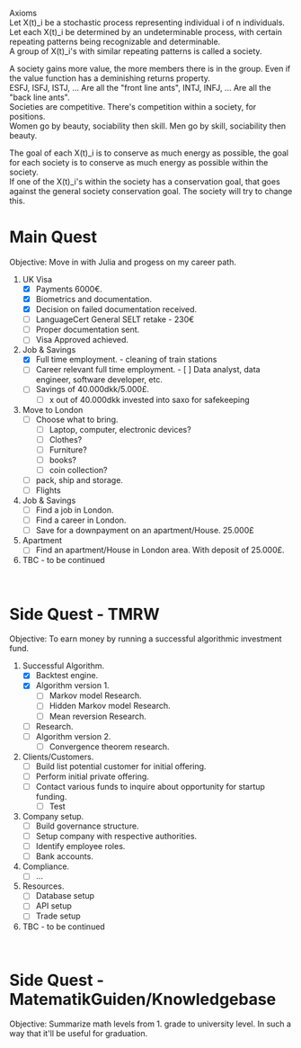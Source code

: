 Axioms <br>
Let X(t)_i be a stochastic process representing individual i of n individuals.<br>
Let each X(t)_i be determined by an undeterminable process, with certain repeating patterns being recognizable and determinable.<br>
A group of X(t)_i's with similar repeating patterns is called a society.<br>

A society gains more value, the more members there is in the group. Even if the value function has a deminishing returns property.<br>
ESFJ, ISFJ, ISTJ, ... Are all the "front line ants", INTJ, INFJ, ... Are all the "back line ants". <br>
Societies are competitive. There's competition within a society, for positions. <br>
Women go by beauty, sociability then skill. Men go by skill, sociability then beauty.

The goal of each X(t)_i is to conserve as much energy as possible, the goal for each society is to conserve as much energy as possible within the society. <br>
If one of the X(t)_i's within the society has a conservation goal, that goes against the general society conservation goal. The society will try to change this.

# Main Quest
Objective: Move in with Julia and progess on my career path.

1. UK Visa
   - [x] Payments 6000€.
   - [x] Biometrics and documentation.
   - [x] Decision on failed documentation received.
   - [ ] LanguageCert General SELT retake - 230€
   - [ ] Proper documentation sent.
   - [ ] Visa Approved achieved.
2. Job & Savings
   - [x] Full time employment. - cleaning of train stations
   - [ ] Career relevant full time employment.
         - [ ] Data analyst, data engineer, software developer, etc.
   - [ ] Savings of 40.000dkk/5.000£.
      - [ ] x out of 40.000dkk invested into saxo for safekeeping
3. Move to London
   - [ ] Choose what to bring.
      - [ ] Laptop, computer, electronic devices?
      - [ ] Clothes?
      - [ ] Furniture?
      - [ ] books?
      - [ ] coin collection?
   - [ ] pack, ship and storage.
   - [ ] Flights
4. Job & Savings
   - [ ] Find a job in London.
   - [ ] Find a career in London.
   - [ ] Save for a downpayment on an apartment/House. 25.000£
5. Apartment
   - [ ] Find an apartment/House in London area. With deposit of 25.000£.
6. TBC - to be continued 

<br/>

# Side Quest - TMRW

Objective: To earn money by running a successful algorithmic investment fund.
1. Successful Algorithm.
   - [x] Backtest engine.
   - [x] Algorithm version 1.
      - [ ] Markov model Research.
      - [ ] Hidden Markov model Research.
      - [ ] Mean reversion Research.
   - [ ] Research.
   - [ ] Algorithm version 2.
      - [ ] Convergence theorem research.
2. Clients/Customers.
   - [ ] Build list potential customer for initial offering.
   - [ ] Perform initial private offering. 
   - [ ] Contact various funds to inquire about opportunity for startup funding.
      - [ ] Test
3. Company setup.
   - [ ] Build governance structure.
   - [ ] Setup company with respective authorities.
   - [ ] Identify employee roles.
   - [ ] Bank accounts.
4. Compliance.
   - [ ] ...
5. Resources.
   - [ ] Database setup
   - [ ] API setup
   - [ ] Trade setup
5. TBC - to be continued 

<br/>

# Side Quest - MatematikGuiden/Knowledgebase
Objective: Summarize math levels from 1. grade to university level. In such a way that it'll be useful for graduation.



<br/>



